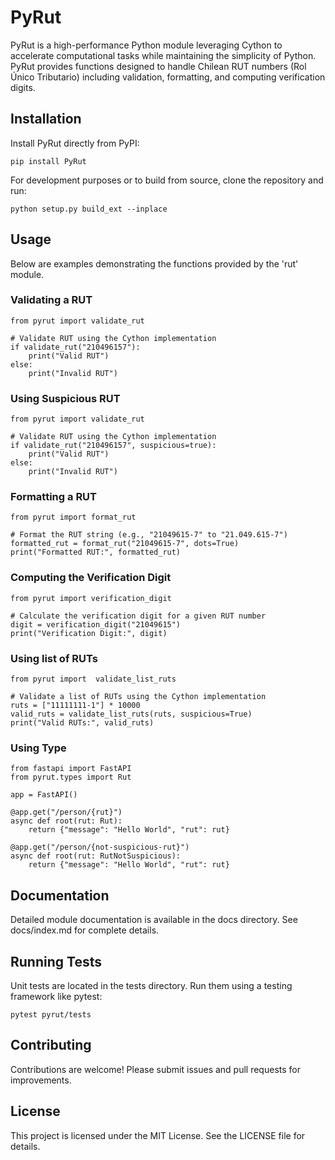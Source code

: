 # PyRut

PyRut is a high-performance Python module leveraging Cython to accelerate computational tasks while maintaining the simplicity of Python. PyRut provides functions designed to handle Chilean RUT numbers (Rol Único Tributario) including validation, formatting, and computing verification digits.

## Installation

Install PyRut directly from PyPI:

    pip install PyRut

For development purposes or to build from source, clone the repository and run:

    python setup.py build_ext --inplace

## Usage

Below are examples demonstrating the functions provided by the 'rut' module.

### Validating a RUT

    from pyrut import validate_rut

    # Validate RUT using the Cython implementation
    if validate_rut("210496157"):
        print("Valid RUT")
    else:
        print("Invalid RUT")

### Using Suspicious RUT

    from pyrut import validate_rut

    # Validate RUT using the Cython implementation
    if validate_rut("210496157", suspicious=true):
        print("Valid RUT")
    else:
        print("Invalid RUT")

### Formatting a RUT

    from pyrut import format_rut

    # Format the RUT string (e.g., "21049615-7" to "21.049.615-7")
    formatted_rut = format_rut("21049615-7", dots=True)
    print("Formatted RUT:", formatted_rut)

### Computing the Verification Digit

    from pyrut import verification_digit

    # Calculate the verification digit for a given RUT number
    digit = verification_digit("21049615")
    print("Verification Digit:", digit)

### Using list of RUTs

    from pyrut import  validate_list_ruts

    # Validate a list of RUTs using the Cython implementation
    ruts = ["11111111-1"] * 10000
    valid_ruts = validate_list_ruts(ruts, suspicious=True)
    print("Valid RUTs:", valid_ruts)

### Using Type

    from fastapi import FastAPI
    from pyrut.types import Rut

    app = FastAPI()

    @app.get("/person/{rut}")
    async def root(rut: Rut):
        return {"message": "Hello World", "rut": rut}

    @app.get("/person/{not-suspicious-rut}")
    async def root(rut: RutNotSuspicious):
        return {"message": "Hello World", "rut": rut}



## Documentation

Detailed module documentation is available in the docs directory. See docs/index.md for complete details.

## Running Tests

Unit tests are located in the tests directory. Run them using a testing framework like pytest:

    pytest pyrut/tests



## Contributing

Contributions are welcome! Please submit issues and pull requests for improvements.

## License

This project is licensed under the MIT License. See the LICENSE file for details.
